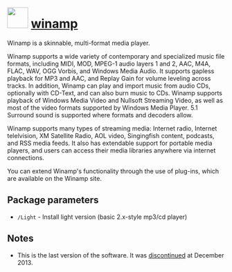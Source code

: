 # <img src="" width="48" height="48"/> [winamp](https://chocolatey.org/packages/winamp)

Winamp is a skinnable, multi-format media player.

Winamp supports a wide variety of contemporary and specialized music file formats, including MIDI, MOD, MPEG-1 audio layers 1 and 2, AAC, M4A, FLAC, WAV, OGG Vorbis, and Windows Media Audio. It supports gapless playback for MP3 and AAC, and Replay Gain for volume leveling across tracks. In addition, Winamp can play and import music from audio CDs, optionally with CD-Text, and can also burn music to CDs. Winamp supports playback of Windows Media Video and Nullsoft Streaming Video, as well as most of the video formats supported by Windows Media Player. 5.1 Surround sound is supported where formats and decoders allow.

Winamp supports many types of streaming media: Internet radio, Internet telelvision, XM Satellite Radio, AOL video, Singingfish content, podcasts, and RSS media feeds. It also has extendable support for portable media players, and users can access their media libraries anywhere via internet connections.

You can extend Winamp's functionality through the use of plug-ins, which are available on the Winamp site.

## Package parameters

- `/Light` - Install light version (basic 2.x-style mp3/cd player)

## Notes

- This is the last version of the software. It was [discontinued](http://news.softpedia.com/news/Winamp-to-Be-Discontinued-on-December-20-2013-402176.shtml) at December 2013.